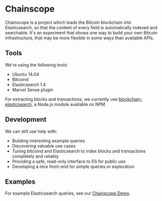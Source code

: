 
# Chainscope

Chainscope is a project which loads the Bitcoin blockchain
into Elasticsearch, so that the content of every field is
automatically indexed and searchable.
It's an experiment that shows one way to build your own
Bitcoin infrastructure, that may be more flexible in some ways
than available APIs.

## Tools

We're using the following tools:

+ Ubuntu 14.04
+ Bitcoind
+ Elasticsearch 1.4
+ Marvel Sense plugin

For extracting blocks and transactions, we currently use [blockchain-elasticsearch](https://github.com/orweinberger/elasticsearch-blockchain),
 a Node.js module available on NPM.

## Development

We can still use help with:

+ Building interesting example queries
+ Discovering valuable use cases
+ Tuning bitcoind and Elasticsearch to index
   blocks and transactions completely and reliably
+ Providing a safe, read-only interface to ES for public use
+ Developing a nice front-end for simple queries or exploration

## Examples


For example Elasticsearch queries, see our [Chainscope Demo](Chainscope-Demo.txt).
